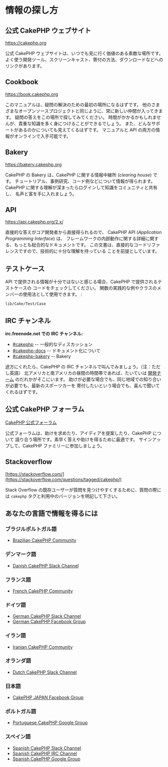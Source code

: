 # 情報の探し方

## 公式 CakePHP ウェブサイト

<https://cakephp.org>

公式 CakePHP ウェブサイトは、いつでも見に行く価値のある素敵な場所です。
よく使う開発ツール、スクリーンキャスト、寄付の方法、ダウンロードなどへのリンクがあります。

## Cookbook

<https://book.cakephp.org>

このマニュアルは、疑問の解決のための最初の場所になるはずです。
他のさまざまなオープンソースプロジェクトと同じように、常に新しい仲間が入ってきます。
疑問の答えをこの場所で探してみてください。
時間がかかるかもしれませんが、貴重な知識を多く身につけることができるでしょう。
また、どんなサポートがあるのかについても見えてくるはずです。
マニュアルと API の両方の情報がオンラインで入手可能です。

## Bakery

<https://bakery.cakephp.org>

CakePHP の Bakery は、CakePHP に関する情報中継所 (*clearing house*) です。
チュートリアル、事例研究、コード例などについて情報が得られます。
CakePHP に関する理解が深まったらログインして知識をコミュニティと共有し、
名声と富を手に入れましょう。

## API

<https://api.cakephp.org/2.x/>

直接的な答えがコア開発者から直接得られるので、
CakePHP API (*Application Programming Interface*) は、
フレームワークの内部動作に関する詳細に関する、もっとも総合的なドキュメントです。
この文書は、直接的なコードリファレンスですので、技術的に十分な理解を持っている
ことを前提としています。

## テストケース

API で提供される情報が十分ではないと感じる場合、CakePHP で提供されるテストケースの
コードをチェックしてください。
関数の実践的な例やクラスのメンバーの使用法として使用できます。 :

    lib/Cake/Test/Case

## IRC チャンネル

**irc.freenode.net での IRC チャンネル:**

- [\#cakephp](irc://irc.freenode.net/cakephp) -- 一般的なディスカッション
- [\#cakephp-docs](irc://irc.freenode.net/cakephp-docs) -- ドキュメント化について
- [\#cakephp-bakery](irc://irc.freenode.net/cakephp-bakery) -- Bakery

途方にくれたら、CakePHP の IRC チャンネルで叫んでみましょう。（注：ただし英語）
北アメリカと南アメリカの昼間の時間帯であれば、たいていは [開発チーム](https://github.com/cakephp?tab=members) のだれかがそこにいます。
助けが必要な場合でも、同じ地域での知り合いが必要でも、最新のスポーツカーを
寄付したいという場合でも、喜んで聞いてくれるはずです。

## 公式 CakePHP フォーラム

[CakePHP 公式フォーラム](https://discourse.cakephp.org)

公式フォーラムは、助けを求めたり、アイディアを提案したり、CakePHP について
語り合う場所です。素早く答えや助けを得るために最適です。
サインアップして、CakePHP ファミリーに参加しましょう。

## Stackoverflow

[https://stackoverflow.com/](https://stackoverflow.com/questions/tagged/cakephp/)

Stack Overflow の既存ユーザーが質問を見つけやすくするために、質問の際には
`cakephp` タグと利用中のバージョンを明記して下さい。

## あなたの言語で情報を得るには

### ブラジルポルトガル語

- [Brazilian CakePHP Community](https://cakephp-br.org)

### デンマーク語

- [Danish CakePHP Slack Channel](https://cakesf.slack.com/messages/denmark/)

### フランス語

- [French CakePHP Community](https://cakephp-fr.org)

### ドイツ語

- [German CakePHP Slack Channel](https://cakesf.slack.com/messages/german/)
- [German CakePHP Facebook Group](https://www.facebook.com/groups/146324018754907/)

### イラン語

- [Iranian CakePHP Community](https://cakephp.ir)

### オランダ語

- [Dutch CakePHP Slack Channel](https://cakesf.slack.com/messages/netherlands/)

### 日本語

- [CakePHP JAPAN Facebook Group](https://www.facebook.com/groups/304490963004377/)

### ポルトガル語

- [Portuguese CakePHP Google Group](https://groups.google.com/group/cakephp-pt)

### スペイン語

- [Spanish CakePHP Slack Channel](https://cakesf.slack.com/messages/spanish/)
- [Spanish CakePHP IRC Channel](irc://irc.freenode.net/cakephp-es)
- [Spanish CakePHP Google Group](https://groups.google.com/group/cakephp-esp)
